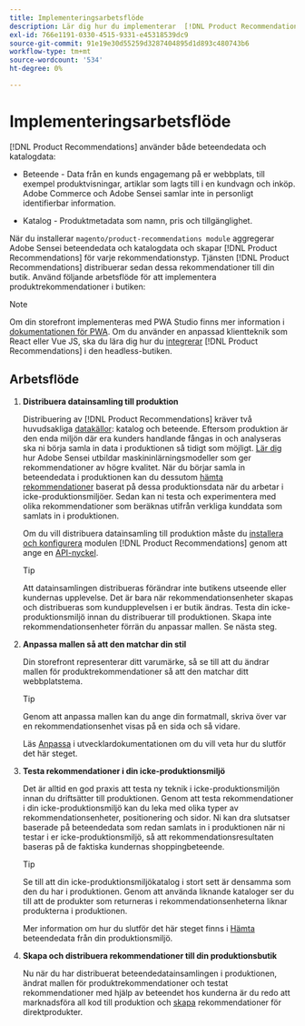 ```yaml
---
title: Implementeringsarbetsflöde
description: Lär dig hur du implementerar  [!DNL Product Recommendations]  på din butik.
exl-id: 766e1191-0330-4515-9331-e45318539dc9
source-git-commit: 91e19e30d55259d3287404895d1d893c480743b6
workflow-type: tm+mt
source-wordcount: '534'
ht-degree: 0%

---
```


# Implementeringsarbetsflöde

[!DNL Product Recommendations] använder både beteendedata och katalogdata:

- Beteende - Data från en kunds engagemang på er webbplats, till exempel produktvisningar, artiklar som lagts till i en kundvagn och inköp. Adobe Commerce och Adobe Sensei samlar inte in personligt identifierbar information.

- Katalog - Produktmetadata som namn, pris och tillgänglighet.

När du installerar `magento/product-recommendations module` aggregerar Adobe Sensei beteendedata och katalogdata och skapar [!DNL Product Recommendations] för varje rekommendationstyp. Tjänsten [!DNL Product Recommendations] distribuerar sedan dessa rekommendationer till din butik. Använd följande arbetsflöde för att implementera produktrekommendationer i butiken:

>[!NOTE]
>
> Om din storefront implementeras med PWA Studio finns mer information i [dokumentationen för PWA](https://developer.adobe.com/commerce/pwa-studio/integrations/product-recommendations/). Om du använder en anpassad klientteknik som React eller Vue JS, ska du lära dig hur du [integrerar](headless.md) [!DNL Product Recommendations] i den headless-butiken.

## Arbetsflöde

1. **Distribuera datainsamling till produktion**

   Distribuering av [!DNL Product Recommendations] kräver två huvudsakliga [datakällor](type.md): katalog och beteende. Eftersom produktion är den enda miljön där era kunders handlande fångas in och analyseras ska ni börja samla in data i produktionen så tidigt som möjligt. [Lär dig](events.md) hur Adobe Sensei utbildar maskininlärningsmodeller som ger rekommendationer av högre kvalitet. När du börjar samla in beteendedata i produktionen kan du dessutom [hämta rekommendationer](verify.md) baserat på dessa produktionsdata när du arbetar i icke-produktionsmiljöer. Sedan kan ni testa och experimentera med olika rekommendationer som beräknas utifrån verkliga kunddata som samlats in i produktionen.

   Om du vill distribuera datainsamling till produktion måste du [installera och konfigurera](install-configure.md) modulen [!DNL Product Recommendations] genom att ange en [API-nyckel](https://experienceleague.adobe.com/docs/commerce-merchant-services/user-guides/integration-services/saas.html).

   >[!TIP]
   >
   > Att datainsamlingen distribueras förändrar inte butikens utseende eller kundernas upplevelse. Det är bara när rekommendationsenheter skapas och distribueras som kundupplevelsen i er butik ändras. Testa din icke-produktionsmiljö innan du distribuerar till produktionen. Skapa inte rekommendationsenheter förrän du anpassar mallen. Se nästa steg.

1. **Anpassa mallen så att den matchar din stil**

   Din storefront representerar ditt varumärke, så se till att du ändrar mallen för produktrekommendationer så att den matchar ditt webbplatstema.

   >[!TIP]
   >
   > Genom att anpassa mallen kan du ange din formatmall, skriva över var en rekommendationsenhet visas på en sida och så vidare.

   Läs [Anpassa](https://experienceleague.adobe.com/docs/commerce-merchant-services/product-recommendations/developer/customize.html) i utvecklardokumentationen om du vill veta hur du slutför det här steget.

1. **Testa rekommendationer i din icke-produktionsmiljö**

   Det är alltid en god praxis att testa ny teknik i icke-produktionsmiljön innan du driftsätter till produktionen. Genom att testa rekommendationer i din icke-produktionsmiljö kan du leka med olika typer av rekommendationsenheter, positionering och sidor. Ni kan dra slutsatser baserade på beteendedata som redan samlats in i produktionen när ni testar i er icke-produktionsmiljö, så att rekommendationsresultaten baseras på de faktiska kundernas shoppingbeteende.

   >[!TIP]
   >
   > Se till att din icke-produktionsmiljökatalog i stort sett är densamma som den du har i produktionen. Genom att använda liknande kataloger ser du till att de produkter som returneras i rekommendationsenheterna liknar produkterna i produktionen.

   Mer information om hur du slutför det här steget finns i [Hämta](staging-environment.md) beteendedata från din produktionsmiljö.

1. **Skapa och distribuera rekommendationer till din produktionsbutik**

   Nu när du har distribuerat beteendedatainsamlingen i produktionen, ändrat mallen för produktrekommendationer och testat rekommendationer med hjälp av beteendet hos kunderna är du redo att marknadsföra all kod till produktion och [skapa](create.md) rekommendationer för direktprodukter.
